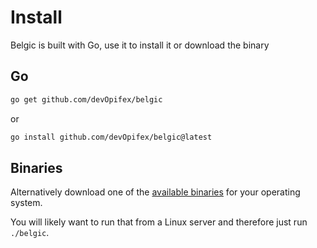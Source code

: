 # Install

Belgic is built with Go, use it to install it or
download the binary

## Go

```bash
go get github.com/devOpifex/belgic
```

or

``` bash
go install github.com/devOpifex/belgic@latest
```

## Binaries

Alternatively download one of the 
[available binaries](https://github.com/devOpifex/belgic/tree/master/bin)
for your operating system.

You will likely want to run that from a Linux server and therefore
just run `./belgic`.
